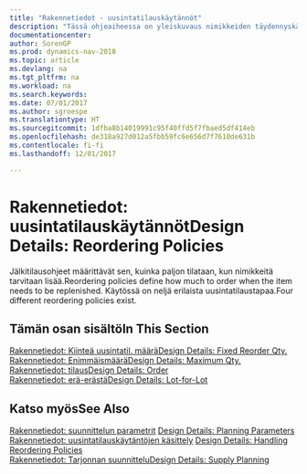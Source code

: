 ```yaml
---
title: "Rakennetiedot - uusintatilauskäytännöt"
description: "Tässä ohjeaiheessa on yleiskuvaus nimikkeiden täydennyskäytännöistä."
documentationcenter: 
author: SorenGP
ms.prod: dynamics-nav-2018
ms.topic: article
ms.devlang: na
ms.tgt_pltfrm: na
ms.workload: na
ms.search.keywords: 
ms.date: 07/01/2017
ms.author: sgroespe
ms.translationtype: HT
ms.sourcegitcommit: 1dfba8b14019991c95f40ffd5f7fbaed5df414eb
ms.openlocfilehash: de318a927d012a5fbb59fc6e656d7f7610de631b
ms.contentlocale: fi-fi
ms.lasthandoff: 12/01/2017

---
```

# <a name="design-details-reordering-policies"></a><span data-ttu-id="ed000-103">Rakennetiedot: uusintatilauskäytännöt</span><span class="sxs-lookup"><span data-stu-id="ed000-103">Design Details: Reordering Policies</span></span>
<span data-ttu-id="ed000-104">Jälkitilausohjeet määrittävät sen, kuinka paljon tilataan, kun nimikkeitä tarvitaan lisää.</span><span class="sxs-lookup"><span data-stu-id="ed000-104">Reordering policies define how much to order when the item needs to be replenished.</span></span> <span data-ttu-id="ed000-105">Käytössä on neljä erilaista uusintatilaustapaa.</span><span class="sxs-lookup"><span data-stu-id="ed000-105">Four different reordering policies exist.</span></span>  

## <a name="in-this-section"></a><span data-ttu-id="ed000-106">Tämän osan sisältö</span><span class="sxs-lookup"><span data-stu-id="ed000-106">In This Section</span></span>  
[<span data-ttu-id="ed000-107">Rakennetiedot: Kiinteä uusintatil. määrä</span><span class="sxs-lookup"><span data-stu-id="ed000-107">Design Details: Fixed Reorder Qty.</span></span>](design-details-fixed-reorder-qty.md)  
[<span data-ttu-id="ed000-108">Rakennetiedot: Enimmäismäärä</span><span class="sxs-lookup"><span data-stu-id="ed000-108">Design Details: Maximum Qty.</span></span>](design-details-maximum-qty.md)  
[<span data-ttu-id="ed000-109">Rakennetiedot: tilaus</span><span class="sxs-lookup"><span data-stu-id="ed000-109">Design Details: Order</span></span>](design-details-order.md)  
[<span data-ttu-id="ed000-110">Rakennetiedot: erä-erästä</span><span class="sxs-lookup"><span data-stu-id="ed000-110">Design Details: Lot-for-Lot</span></span>](design-details-lot-for-lot.md)  

## <a name="see-also"></a><span data-ttu-id="ed000-111">Katso myös</span><span class="sxs-lookup"><span data-stu-id="ed000-111">See Also</span></span>  
<span data-ttu-id="ed000-112">[Rakennetiedot: suunnittelun parametrit](design-details-planning-parameters.md) </span><span class="sxs-lookup"><span data-stu-id="ed000-112">[Design Details: Planning Parameters](design-details-planning-parameters.md) </span></span>  
<span data-ttu-id="ed000-113">[Rakennetiedot: uusintatilauskäytäntöjen käsittely](design-details-handling-reordering-policies.md) </span><span class="sxs-lookup"><span data-stu-id="ed000-113">[Design Details: Handling Reordering Policies](design-details-handling-reordering-policies.md) </span></span>  
[<span data-ttu-id="ed000-114">Rakennetiedot: Tarjonnan suunnittelu</span><span class="sxs-lookup"><span data-stu-id="ed000-114">Design Details: Supply Planning</span></span>](design-details-supply-planning.md)

